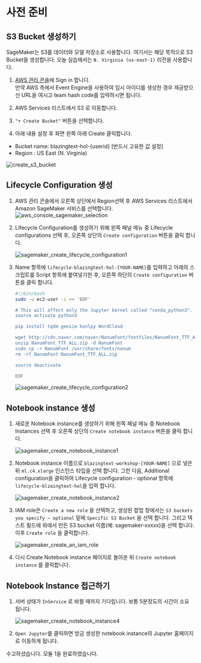 # 사전 준비

## S3 Bucket 생성하기 

SageMaker는 S3를 데이터와 모델 저장소로 사용합니다. 여기서는 해당 목적으로 S3 Bucket을 생성합니다. 오늘 실습에서는 `N. Virginia (us-east-1)` 리전을 사용합니다.

1. [AWS 관리 콘솔](https://console.aws.amazon.com/)에 Sign in 합니다. <br>
    만약 AWS 측에서 Event Engine을 사용하여 임시 아이디를 생성한 경우 제공받으신 URL을 여시고 team hash code를 입력하시면 됩니다.

1. AWS Services 리스트에서 S3 로 이동합니다.
1. `"+ Create Bucket"` 버튼을 선택합니다.
1. 아래 내용 설정 후 화면 왼쪽 아래 Create 클릭합니다.

* Bucket name: blazingtext-hol-{userid}  [반드시 고유한 값 설정] 
* Region : US East (N. Virginia)

![create_s3_bucket](./images/module1_create_s3_bucket.png?classes=border)

## Lifecycle Configuration 생성
1. AWS 관리 콘솔에서 오른쪽 상단에서 Region선택 후 AWS Services 리스트에서 Amazon SageMaker 서비스를 선택합니다.
    ![aws_console_sagemaker_selection](./images/module1_aws_console_sagemaker_selection.png?classes=border)

1. Lifecycle Configuration를 생성하기 위해 왼쪽 패널 메뉴 중 Lifecycle configurations 선택 후, 오른쪽 상단의 `Create configuration` 버튼을 클릭 합니다.

    ![sagemaker_create_lifecycle_configuration1](./images/module1_create_lifecycle_config1.png?classes=border)

1. Name 항목에 `lifecycle-blazingtext-hol-[YOUR-NAME]`를 입력하고 아래의 스크립트를 Script 항목에 붙여넣기한 후, 오른쪽 하단의 `Create configuration` 버튼을 클릭 합니다. 
    ```bash
    #!/bin/bash
    sudo -u ec2-user -i << 'EOF'

    # This will affect only the Jupyter kernel called "conda_python3".
    source activate python3

    pip install tqdm gensim konlpy WordCloud

    wget http://cdn.naver.com/naver/NanumFont/fontfiles/NanumFont_TTF_ALL.zip
    unzip NanumFont_TTF_ALL.zip -d NanumFont
    sudo cp -r NanumFont /usr/share/fonts/nanum
    rm -rf NanumFont NanumFont_TTF_ALL.zip

    source deactivate

    EOF
    ```

    ![sagemaker_create_lifecycle_configuration2](./images/module1_create_lifecycle_config2.png?classes=border)

## Notebook instance 생성

1. 새로운 Notebook instance를 생성하기 위해 왼쪽 패널 메뉴 중 Notebook Instances 선택 후 오른쪽 상단의 `Create notebook instance` 버튼을 클릭 합니다.

    ![sagemaker_create_notebook_instance1](./images/module1_sagemaker_create_notebook_instance1.png)

1. Notebook instance 이름으로 `blazingtext-workshop-[YOUR-NAME]` 으로 넣은 뒤 `ml.c4.xlarge` 인스턴스 타입을 선택 합니다. 그런 다음, Additional configuration을 클릭하여 Lifecycle configuration - optional 항목에 `lifecycle-blzaingtext-hol`을 입력 합니다.

    ![sagemaker_create_notebook_instance2](./images/module1_sagemaker_create_notebook_instance2.png)

1. IAM role은 `Create a new role` 을 선택하고, 생성된 팝업 창에서는 `S3 buckets you specify – optional` 밑에 `Specific S3 Bucket` 을 선택 합니다. 그리고 텍스트 필드에 위에서 만든 S3 bucket 이름(예: sagemaker-xxxxx)을 선택 합니다. 이후 `Create role` 을 클릭합니다.

    ![sagemaker_create_an_iam_role](./images/module1_sagemaker_create_notebook_instance3.png)


1. 다시 Create Notebook instance 페이지로 돌아온 뒤 `Create notebook instance` 를 클릭합니다.

## Notebook Instance 접근하기

1. 서버 상태가 `InService` 로 바뀔 때까지 기다립니다. 보통 5분정도의 시간이 소요 됩니다.

    ![sagemaker_create_notebook_instance4](./images/module1_sagemaker_create_notebook_instance4.png)    

1. `Open Jupyter`를 클릭하면 방금 생성한 notebook instance의 Jupyter 홈페이지로 이동하게 됩니다.

수고하셨습니다. 모듈 1을 완료하였습니다.